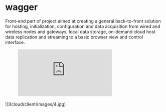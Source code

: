# wagger
<!-- ![](cloud/client/images/0.png) -->
Front-end part of project aimed at creating a general back-to-front solution for hosting, initialization, configuration and data acquisition from wired and wireless nodes and gateways, local data storage, on-demand cloud host data replication and streaming to a basic browser view and control interface.
<!-- blank line -->
<figure class="video_container">
  <iframe src="https://drive.google.com/open?id=1D-FsUaLIGC_kvwJi002GezC3-dXiR3s_" frameborder="0" allowfullscreen="true"> </iframe>
</figure>
<!-- blank line -->
![](cloud/client/images/4.jpg)
<dl>
  <!-- <dt>Definition list</dt> -->
  <!-- <dd>Is something people use sometimes.</dd> -->
  <!-- <dt>Markdown in HTML</dt> -->
  <!-- <dd>Use HTML <em>tags</em>.</dd> -->
</dl>
